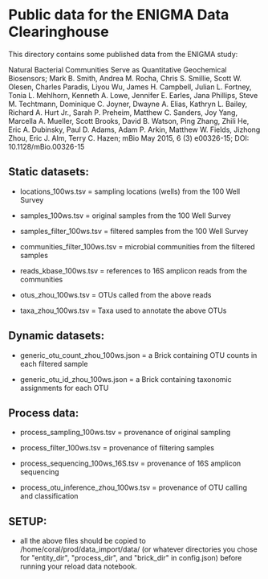 # Public data for the ENIGMA Data Clearinghouse

This directory contains some published data from the ENIGMA study:

Natural Bacterial Communities Serve as Quantitative Geochemical
Biosensors; Mark B. Smith, Andrea M. Rocha, Chris S. Smillie, Scott
W. Olesen, Charles Paradis, Liyou Wu, James H. Campbell, Julian
L. Fortney, Tonia L. Mehlhorn, Kenneth A. Lowe, Jennifer E. Earles,
Jana Phillips, Steve M. Techtmann, Dominique C. Joyner, Dwayne
A. Elias, Kathryn L. Bailey, Richard A. Hurt Jr., Sarah P. Preheim,
Matthew C. Sanders, Joy Yang, Marcella A. Mueller, Scott Brooks, David
B. Watson, Ping Zhang, Zhili He, Eric A. Dubinsky, Paul D. Adams, Adam
P. Arkin, Matthew W. Fields, Jizhong Zhou, Eric J. Alm, Terry
C. Hazen; mBio May 2015, 6 (3) e00326-15; DOI: 10.1128/mBio.00326-15

## Static datasets:

* locations_100ws.tsv = sampling locations (wells) from the 100 Well Survey

* samples_100ws.tsv = original samples from the 100 Well Survey

* samples_filter_100ws.tsv = filtered samples from the 100 Well Survey

* communities_filter_100ws.tsv = microbial communities from the filtered samples

* reads_kbase_100ws.tsv = references to 16S amplicon reads from the communities

* otus_zhou_100ws.tsv = OTUs called from the above reads

* taxa_zhou_100ws.tsv = Taxa used to annotate the above OTUs

## Dynamic datasets:

* generic_otu_count_zhou_100ws.json = a Brick containing OTU counts in each filtered sample

* generic_otu_id_zhou_100ws.json = a Brick containing taxonomic assignments for each OTU

## Process data:

* process_sampling_100ws.tsv = provenance of original sampling

* process_filter_100ws.tsv = provenance of filtering samples

* process_sequencing_100ws_16S.tsv = provenance of 16S amplicon sequencing

* process_otu_inference_zhou_100ws.tsv = provenance of OTU calling and classification

## SETUP:

* all the above files should be copied to /home/coral/prod/data_import/data/ (or whatever directories you chose for "entity_dir", "process_dir", and "brick_dir" in config.json) before running your reload data notebook.
